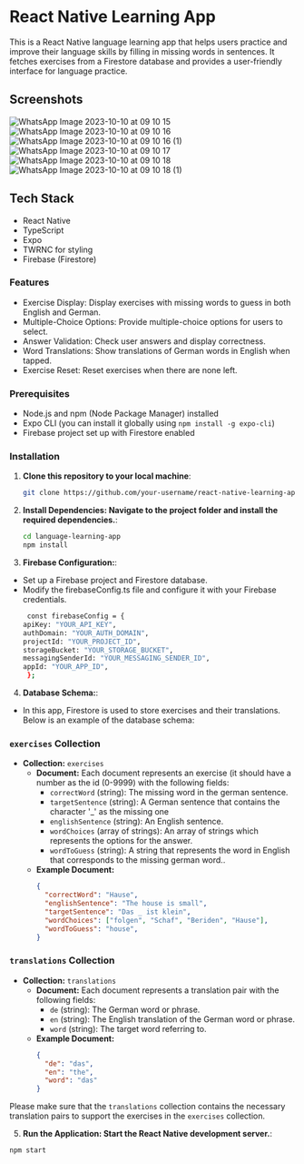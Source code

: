 # React Native Learning App

This is a React Native language learning app that helps users practice and improve their language skills by filling in missing words in sentences. It fetches exercises from a Firestore database and provides a user-friendly interface for language practice.

## Screenshots
![WhatsApp Image 2023-10-10 at 09 10 15](https://github.com/cristisorxd/language-learning-app/assets/86917574/37f1b486-d996-481a-a800-5928d7bfabda)
![WhatsApp Image 2023-10-10 at 09 10 16](https://github.com/cristisorxd/language-learning-app/assets/86917574/811034fa-d15f-43e9-899b-e915f746ada5)
![WhatsApp Image 2023-10-10 at 09 10 16 (1)](https://github.com/cristisorxd/language-learning-app/assets/86917574/4df69f9b-cf1f-459c-a9f8-74cde14a656d)
![WhatsApp Image 2023-10-10 at 09 10 17](https://github.com/cristisorxd/language-learning-app/assets/86917574/6cc6ffe6-542c-4f45-ae28-48beb0dc45f9)
![WhatsApp Image 2023-10-10 at 09 10 18](https://github.com/cristisorxd/language-learning-app/assets/86917574/f9a59eb1-3374-478d-bc49-d51934f05113)
![WhatsApp Image 2023-10-10 at 09 10 18 (1)](https://github.com/cristisorxd/language-learning-app/assets/86917574/018d3d19-b748-4a4c-8f78-68b387a18733)

## Tech Stack

- React Native
- TypeScript
- Expo
- TWRNC for styling
- Firebase (Firestore)

### Features
- Exercise Display: Display exercises with missing words to guess in both English and German.
- Multiple-Choice Options: Provide multiple-choice options for users to select.
- Answer Validation: Check user answers and display correctness.
- Word Translations: Show translations of German words in English when tapped.
- Exercise Reset: Reset exercises when there are none left.

### Prerequisites

- Node.js and npm (Node Package Manager) installed
- Expo CLI (you can install it globally using `npm install -g expo-cli`)
- Firebase project set up with Firestore enabled

### Installation

1. **Clone this repository to your local machine**:

   ```bash
   git clone https://github.com/your-username/react-native-learning-app.git

2. **Install Dependencies: Navigate to the project folder and install the required dependencies.**:

   ```bash
   cd language-learning-app
   npm install
3. **Firebase Configuration:**:
- Set up a Firebase project and Firestore database.
- Modify the firebaseConfig.ts file and configure it with your Firebase credentials.
  ```bash
   const firebaseConfig = {
  apiKey: "YOUR_API_KEY",
  authDomain: "YOUR_AUTH_DOMAIN",
  projectId: "YOUR_PROJECT_ID",
  storageBucket: "YOUR_STORAGE_BUCKET",
  messagingSenderId: "YOUR_MESSAGING_SENDER_ID",
  appId: "YOUR_APP_ID",
   };
4. **Database Schema:**:
- In this app, Firestore is used to store exercises and their translations. Below is an example of the database schema:

### `exercises` Collection

- **Collection:** `exercises`
  - **Document:** Each document represents an exercise (it should have a number as the id (0-9999) with the following fields:
    - `correctWord` (string): The missing word in the german sentence.
    - `targetSentence` (string): A German sentence that contains the character '_' as the missing one
    - `englishSentence` (string): An English sentence.
    - `wordChoices` (array of strings): An array of strings which represents the options for the answer.
    - `wordToGuess` (string): A string that represents the word in English that corresponds to the missing german word..
  - **Example Document:**
    ```json
    {
      "correctWord": "Hause",
      "englishSentence": "The house is small",
      "targetSentence": "Das _ ist klein",
      "wordChoices": ["folgen", "Schaf", "Beriden", "Hause"],
      "wordToGuess": "house",
    }
    ```

### `translations` Collection

- **Collection:** `translations`
  - **Document:** Each document represents a translation pair with the following fields:
    - `de` (string): The German word or phrase.
    - `en` (string): The English translation of the German word or phrase.
    - `word` (string): The target word referring to.
  - **Example Document:**
    ```json
    {
      "de": "das",
      "en": "the",
      "word": "das"
    }
    ```
    
Please make sure that the `translations` collection contains the necessary translation pairs to support the exercises in the `exercises` collection.

 5. **Run the Application: Start the React Native development server.**:
```bash
npm start
